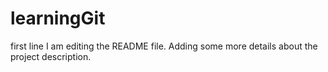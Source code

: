 # learningGit
first line
I am editing the README file. Adding some more details about the project description.
